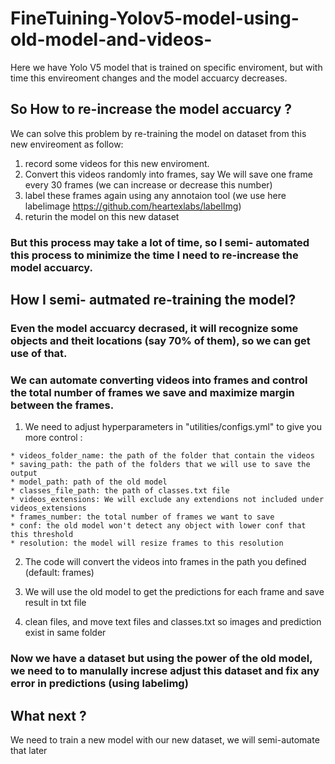 # FineTuining-Yolov5-model-using-old-model-and-videos-

Here we have Yolo V5 model that is trained on specific enviroment, but with time this envireoment changes and the model accuarcy decreases.


## So How to re-increase the model accuarcy ?

We can solve this problem by re-training the model on dataset from this new envireoment as follow:  
  1. record some videos for this new enviroment.
  2. Convert this videos randomly into frames, say We will save one frame every 30 frames (we can increase or decrease this number)
  3. label these frames again  using any annotaion tool (we use here labelimage https://github.com/heartexlabs/labelImg)
  4. returin the model on this new dataset
  
### But this process may take a lot of time, so I semi- automated this process to minimize the time I need to re-increase the model accuarcy.


## How I semi- autmated re-training the model?

### Even the model accuarcy decrased, it will recognize some objects and theit locations (say 70% of them), so we can get use of that.
### We can automate converting videos into frames and control the total number of frames we save and maximize margin between the frames.

  1. We need to adjust  hyperparameters in "utilities/configs.yml" to give you more control  :
  
    * videos_folder_name: the path of the folder that contain the videos
    * saving_path: the path of the folders that we will use to save the output
    * model_path: path of the old model
    * classes_file_path: the path of classes.txt file
    * videos_extensions: We will exclude any extendions not included under videos_extensions
    * frames_number: the total number of frames we want to save
    * conf: the old model won't detect any object with lower conf that this threshold
    * resolution: the model will resize frames to this resolution
  
  2. The code will convert the videos into frames in the path you defined (default: frames)
  
  3. We will use the old model to get the predictions for each frame and save result in txt file
  
  4. clean files, and move text files and classes.txt so images and prediction exist in same folder
  
  
### Now we have a dataset but using the power of the old model, we need to to manulally increse adjust this dataset and fix any error in predictions (using labelimg)

## What next ?

We need to train a new model with our new dataset, we will semi-automate that later

